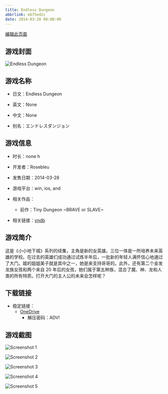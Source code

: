 ```yaml
---
title: Endless Dungeon
abbrlink: eb75ed2c
date: 2014-03-28 00:00:00
---
```

[编辑此页面](https://github.com/ACG-3/ADV3-source/blob/main/source/_posts/games/Endless%20Dungeon.md)

## 游戏封面

![Endless Dungeon](https://pan.timero.xyz/onedrive/img_lib_001/Endless%20Dungeon_cover.avif)


## 游戏名称

- 日文：Endless Dungeon
- 英文：None
- 中文：None

- 别名：エンドレスダンジョン


## 游戏信息

- 时长：none h
- 开发者：Rosebleu
- 发售日期：2014-03-28
- 游戏平台：win, ios, and
- 相关作品：
   - 前作：Tiny Dungeon ~BRAVE or SLAVE~

- 相关链接：[vndb](https://vndb.org/v14270)


## 游戏简介

这是《小小地下城》系列的续集，主角是新的女英雄。三位一体是一所培养未来英雄的学校。在过去的英雄们成功通过试炼半年后，一批新的年轻人满怀信心地通过了大门。姬的姐姐美子就是其中之一，她是来支持哥哥的。此外，还有第二个金发龙族女孩和两个来自 20 年后的女孩，她们属于第五种族，混合了魔、神、龙和人类的所有特质。打开大门的主人公的未来会怎样呢？




## 下载链接

- 稳定链接：
    - [OneDrive](https://pan.timero.xyz/onedrive/adv_lib_001/Endless%20Dungeon)
        - 解压密码：ADV!



## 游戏截图


![Screenshot 1](https://pan.timero.xyz/onedrive/img_lib_001/Endless%20Dungeon_Screenshot_1.avif)

![Screenshot 2](https://pan.timero.xyz/onedrive/img_lib_001/Endless%20Dungeon_Screenshot_2.avif)

![Screenshot 3](https://pan.timero.xyz/onedrive/img_lib_001/Endless%20Dungeon_Screenshot_3.avif)

![Screenshot 4](https://pan.timero.xyz/onedrive/img_lib_001/Endless%20Dungeon_Screenshot_4.avif)

![Screenshot 5](https://pan.timero.xyz/onedrive/img_lib_001/Endless%20Dungeon_Screenshot_5.avif)


